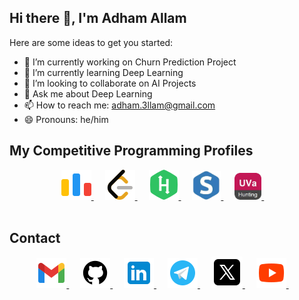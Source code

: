 ## Hi there 👋, I'm Adham Allam

Here are some ideas to get you started:

- 🔭 I’m currently working on Churn Prediction Project
- 🌱 I’m currently learning Deep Learning
- 👯 I’m looking to collaborate on AI Projects
- 💬 Ask me about Deep Learning
- 📫 How to reach me: adham.3llam@gmail.com
- 😄 Pronouns: he/him

<!-- Problem solving -->

## My Competitive Programming Profiles

<div align="center" width=100%>
	<a href="https://codeforces.com/profile/Adham.3llam" target="_blank">
		<img src="./images/codeforces.png" alt="Codeforces"/>
	</a>
	&emsp;
	<a href="https://leetcode.com/Adham_3llam/" target="_blank">
		<img src="./images/leetcode.png" alt="LeetCode"/>
	</a>
	&emsp;
	<a href="https://www.hackerrank.com/adham32003200" target="_blank">
		<img src="./images/hackerrank.png" alt="hackerrank"/>
	</a>
	&emsp;
	<a href="https://www.spoj.com/users/ad7am_3llam/" target="_blank">
		<img src="./images/spoj.png" width="46" alt="spoj"/>
	</a>
	&emsp;
	<a href="https://uhunt.onlinejudge.org/id/1389257" target="_blank">
		<img src="./images/uva.png" width="43" alt="UVA"/>
	</a>
	&emsp;
</div>

<br>

## Contact

<p align="center">
	<a href="mailto:adham.3llam@gmail.com" target="_blank">
		<img src="./images/gmail.png" alt="Gmail"/>
	</a>
	&emsp;
	<a href="https://github.com/Ad7amstein" target="_blank">
		<img src="./images/github.png" alt="Github"/>
	</a>
	&emsp;
	<a href="https://www.linkedin.com/in/adham-allam/" target="_blank">
		<img src="./images/linkedin.png" alt="Linkedin"/>
	</a>
	&emsp;
	<a href="https://t.me/Adham_3llam" target="_blank">
		<img src="./images/telegram.png" alt="Telegram"/>
	</a>
	&emsp;
	<a href="https://twitter.com/Adham_3llam" target="_blank">
		<img src="./images/twitter.png" alt="Twitter"/>
	</a>
	&emsp;
	<a href="https://www.youtube.com/@kiloeducation360" target="_blank">
		<img src="./images/youtube.png" alt="Youtube"/>
	</a>
	&emsp;
</p>
</br>
